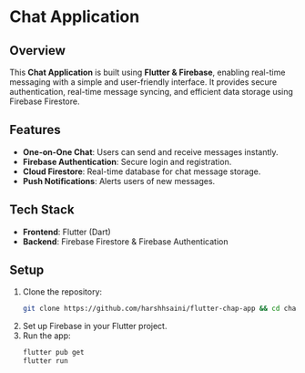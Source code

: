 # Chat Application

## Overview
This **Chat Application** is built using **Flutter & Firebase**, enabling real-time messaging with a simple and user-friendly interface. It provides secure authentication, real-time message syncing, and efficient data storage using Firebase Firestore.

## Features
- **One-on-One Chat**: Users can send and receive messages instantly.
- **Firebase Authentication**: Secure login and registration.
- **Cloud Firestore**: Real-time database for chat message storage.
- **Push Notifications**: Alerts users of new messages.

## Tech Stack
- **Frontend**: Flutter (Dart)
- **Backend**: Firebase Firestore & Firebase Authentication

## Setup
1. Clone the repository:
   ```sh
   git clone https://github.com/harshhsaini/flutter-chap-app && cd chat-app
   ```
2. Set up Firebase in your Flutter project.
3. Run the app:
   ```sh
   flutter pub get
   flutter run
   ```

